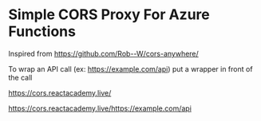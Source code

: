 # Simple CORS Proxy For Azure Functions

Inspired from https://github.com/Rob--W/cors-anywhere/

To wrap an API call (ex: https://example.com/api)
put a wrapper in front of the call

https://cors.reactacademy.live/<API>

https://cors.reactacademy.live/https://example.com/api

